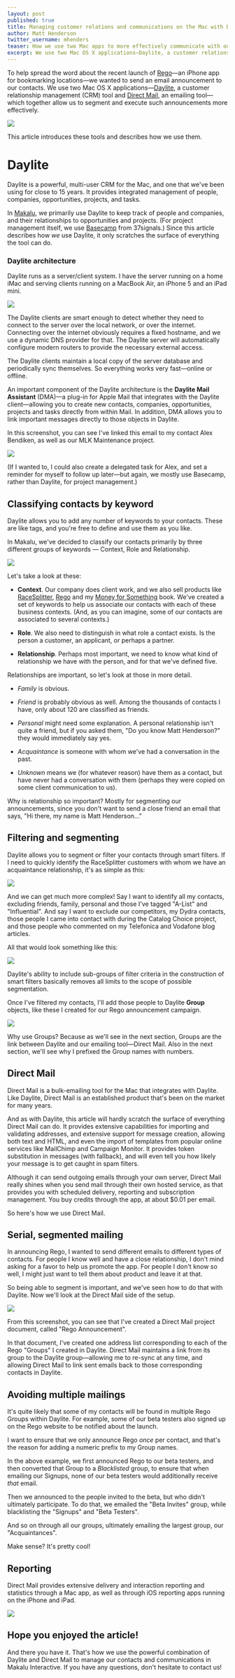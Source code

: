 ```yaml
---
layout: post
published: true
title: Managing customer relations and communications on the Mac with Daylite and Direct Mail
author: Matt Henderson
twitter_username: mhenders
teaser: How we use two Mac apps to more effectively communicate with our contacts.
excerpt: We use two Mac OS X applications—Daylite, a customer relationship management (CRM) tool and Direct Mail, an emailing tool—which together allow us to segment and execute such announcements more effectively.
---
```


To help spread the word about the recent launch of [Rego](http://www.regoapp.com)—an iPhone app for bookmarking locations—we wanted to send an email announcement to our contacts. We use two Mac OS X applications—[Daylite](http://marketcircle.com), a customer relationship management (CRM) tool and [Direct Mail](http://directmailmac.com), an emailing tool—which together allow us to segment and execute such announcements more effectively.

![](http://dafactofiles.s3.amazonaws.com/2013-03-12-coverimage.png)

This article introduces these tools and describes how we use them.

# Daylite

Daylite is a powerful, multi-user CRM for the Mac, and one that we've been using for close to 15 years. It provides integrated management of people, companies, opportunities, projects, and tasks.

In [Makalu](http://makaluinc.com), we primarily use Daylite to keep track of people and companies, and their relationships to opportunities and projects. (For project management itself, we use [Basecamp](http://basecamp.com) from 37signals.) Since this article describes how *we* use Daylite, it only scratches the surface of everything the tool can do.

### Daylite architecture

Daylite runs as a server/client system. I have the server running on a home iMac and serving clients running on a MacBook Air, an iPhone 5 and an iPad mini.

![](http://dafactofiles.s3.amazonaws.com/2013-03-12-daylite-architecture.png)

The Daylite clients are smart enough to detect whether they need to connect to the server over the local network, or over the internet. Connecting over the internet obviously requires a fixed hostname, and we use a dynamic DNS provider for that. The Daylite server will automatically configure modern routers to provide the necessary external access.

The Daylite clients maintain a local copy of the server database and periodically sync themselves. So everything works very fast—online or offline.

An important component of the Daylite architecture is the **Daylite Mail Assistant** (DMA)—a plug-in for Apple Mail that integrates with the Daylite client—allowing you to create new contacts, companies, opportunities, projects and tasks directly from within Mail. In addition, DMA allows you to link important messages directly to those objects in Daylite.

In this screenshot, you can see I've linked this email to my contact Alex Bendiken, as well as our MLK Maintenance project.

![](http://dafactofiles.s3.amazonaws.com/2013-03-12-email-from-alex.png)

(If I wanted to, I could also create a delegated task for Alex, and set a reminder for myself to follow up later—but again, we mostly use Basecamp, rather than Daylite, for project management.)

## Classifying contacts by keyword

Daylite allows you to add any number of keywords to your contacts. These are like tags, and you're free to define and use them as you like.

In Makalu, we've decided to classify our contacts primarily by three different groups of keywords — Context, Role and Relationship.

![](http://dafactofiles.s3.amazonaws.com/2013-03-12-daylite-keywords.png)

Let's take a look at these:

* **Context**. Our company does client work, and we also sell products like [RaceSplitter](http://racesplitter.com), [Rego](http://regoapp.com) and my [Money for Something](http://moneyforsomethingbook.com) book. We've created a set of keywords to help us associate our contacts with each of these business contexts. (And, as you can imagine, some of our contacts are associated to several contexts.)

* **Role**. We also need to distinguish in what role a contact exists. Is the person a customer, an applicant, or perhaps a partner.

* **Relationship**. Perhaps most important, we need to know what kind of relationship we have with the person, and for that we've defined five.

Relationships are important, so let's look at those in more detail.

* *Family* is obvious. 

* *Friend* is probably obvious as well. Among the thousands of contacts I have, only about 120 are classified as friends. 

* *Personal* might need some explanation. A personal relationship isn't quite a friend, but if you asked them, "Do you know Matt Henderson?" they would immediately say yes. 

* *Acquaintance* is someone with whom we've had a conversation in the past. 

* *Unknown* means we (for whatever reason) have them as a contact, but have never had a conversation with them (perhaps they were copied on some client communication to us).

Why is relationship so important? Mostly for segmenting our announcements, since you don't want to send a close friend an email that says, "Hi there, my name is Matt Henderson..."

## Filtering and segmenting

Daylite allows you to segment or filter your contacts through smart filters. If I need to quickly identify the RaceSplitter customers with whom we have an acquaintance relationship, it's as simple as this:

![](http://dafactofiles.s3.amazonaws.com/2013-03-12-daylite-smartfilter.png)

And we can get much more complex! Say I want to identify all my contacts, excluding friends, family, personal and those I've tagged "A-List" and "Influential". And say I want to exclude our competitors, my Dydra contacts, those people I came into contact with during the Catalog Choice project, and those people who commented on my Telefonica and Vodafone blog articles. 

All that would look something like this:

![](http://dafactofiles.s3.amazonaws.com/2013-03-12-daylite-segmenting.png)

Daylite's ability to include sub-groups of filter criteria in the construction of smart filters basically removes all limits to the scope of possible segmentation.

Once I've filtered my contacts, I'll add those people to Daylite **Group** objects, like these I created for our Rego announcement campaign.

![](http://dafactofiles.s3.amazonaws.com/2013-03-12-daylite-groups.png)

Why use Groups? Because as we'll see in the next section, Groups are the link between Daylite and our emailing tool—Direct Mail. Also in the next section, we'll see why I prefixed the Group names with numbers.

## Direct Mail

Direct Mail is a bulk-emailing tool for the Mac that integrates with Daylite. Like Daylite, Direct Mail is an established product that's been on the market for many years. 

And as with Daylite, this article will hardly scratch the surface of everything Direct Mail can do. It provides extensive capabilities for importing and validating addresses, and extensive support for message creation, allowing both text and HTML, and even the import of templates from popular online services like MailChimp and Campaign Monitor. It provides token substitution in messages (with fallback), and will even tell you how likely your message is to get caught in spam filters.

Although it can send outgoing emails through your own server, Direct Mail really shines when you send mail through their own hosted service, as that provides you with scheduled delivery, reporting and subscription management. You buy credits through the app, at about $0.01 per email.

So here's how we use Direct Mail.

## Serial, segmented mailing

In announcing Rego, I wanted to send different emails to different types of contacts. For people I know well and have a close relationship, I don't mind asking for a favor to help us promote the app. For people I don't know so well, I might just want to tell them about product and leave it at that.

So being able to segment is important, and we've seen how to do that with Daylite. Now we'll look at the Direct Mail side of the  setup.

![](http://dafactofiles.s3.amazonaws.com/2013-03-12-directmail-groups.png)

From this screenshot, you can see that I've created a Direct Mail project document, called "Rego Announcement".

In that document, I've created one address list corresponding to each of the Rego "Groups" I created in Daylite. Direct Mail maintains a link from its group to the Daylite group—allowing me to re-sync at any time, and allowing Direct Mail to link sent emails back to those corresponding contacts in Daylite.

## Avoiding multiple mailings

It's quite likely that some of my contacts will be found in multiple Rego Groups within Daylite. For example, some of our beta testers also signed up on the Rego website to be notified about the launch. 

I want to ensure that we only announce Rego *once* per contact, and that's the reason for adding a numeric prefix to my Group names. 

In the above example, we first announced Rego to our beta testers, and then converted that Group to a *Blacklisted* group, to ensure that when emailing our Signups, none of our beta testers would additionally receive *that* email. 

Then we announced to the people invited to the beta, but who didn't ultimately participate. To do that, we emailed the "Beta Invites" group, while blacklisting the "Signups" and "Beta Testers".

And so on through all our groups, ultimately emailing the largest group, our "Acquaintances". 

Make sense? It's pretty cool!

## Reporting

Direct Mail provides extensive delivery and interaction reporting and statistics through a Mac app, as well as through iOS reporting apps running on the iPhone and iPad.

![](http://dafactofiles.s3.amazonaws.com/2013-03-12-directmail-reports.png)


## Hope you enjoyed the article!

And there you have it. That's how we use the powerful combination of Daylite and Direct Mail to manage our contacts and communications in Makalu Interactive. If you have any questions, don't hesitate to contact us!
